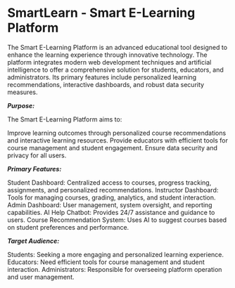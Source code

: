 # SmartLearn - Smart E-Learning Platform

The Smart E-Learning Platform is an advanced educational tool designed to enhance the learning experience through innovative technology. The platform integrates modern web development techniques and artificial intelligence to offer a comprehensive solution for students, educators, and administrators. Its primary features include personalized learning recommendations, interactive dashboards, and robust data security measures.

***Purpose:***

The Smart E-Learning Platform aims to:

Improve learning outcomes through personalized course recommendations and interactive learning resources.
Provide educators with efficient tools for course management and student engagement.
Ensure data security and privacy for all users.

***Primary Features:***

Student Dashboard: Centralized access to courses, progress tracking, assignments, and personalized recommendations.
Instructor Dashboard: Tools for managing courses, grading, analytics, and student interaction.
Admin Dashboard: User management, system oversight, and reporting capabilities.
AI Help Chatbot: Provides 24/7 assistance and guidance to users.
Course Recommendation System: Uses AI to suggest courses based on student preferences and performance.

***Target Audience:***

Students: Seeking a more engaging and personalized learning experience.
Educators: Need efficient tools for course management and student interaction.
Administrators: Responsible for overseeing platform operation and user management.

